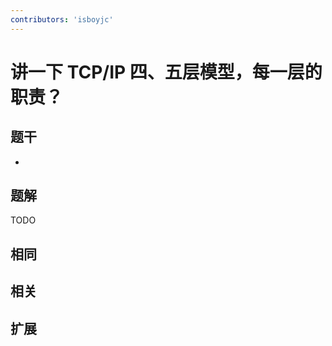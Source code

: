 ```yaml
---
contributors: 'isboyjc'
---
```


# 讲一下 TCP/IP 四、五层模型，每一层的职责？


## 题干

- 



## 题解

<!-- ::: details 点我查看题解 -->

  TODO

<!-- ::: -->



## 相同


## 相关


## 扩展

